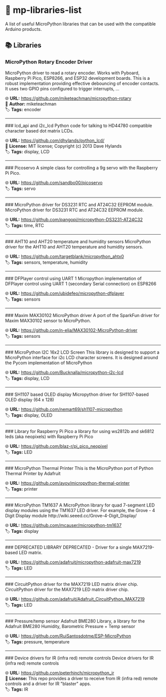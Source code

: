 # 🐍 mp-libraries-list

A list of useful MicroPython libraries that can be used with the compatible Arduino products.  

## 📚 Libraries
### MicroPython Rotary Encoder Driver
MicroPython driver to read a rotary encoder. Works with Pyboard, Raspberry Pi Pico, ESP8266, and ESP32 development boards. This is a robust implementation providing effective debouncing of encoder contacts. It uses two GPIO pins configured to trigger interrupts, ...  

🌐 **URL:** https://github.com/miketeachman/micropython-rotary  
👤 **Author:** miketeachman  
🏷️ **Tags:** encoder  

<hr />
### lcd_api and i2c_lcd
Python code for talking to HD44780 compatible character based dot matrix LCDs.  

🌐 **URL:** https://github.com/dhylands/python_lcd/  
📜 **License:** MIT license; Copyright (c) 2013 Dave Hylands  
🏷️ **Tags:** display, LCD  

<hr />
### Picoservo
A simple class for controlling a 9g servo with the Raspberry Pi Pico.  

🌐 **URL:** https://github.com/sandbo00/picoservo  
🏷️ **Tags:** servo  

<hr />
### MicroPython driver for DS3231 RTC and AT24C32 EEPROM module.
MicroPython driver for DS3231 RTC and AT24C32 EEPROM module.  

🌐 **URL:** https://github.com/pangopi/micropython-DS3231-AT24C32  
🏷️ **Tags:** time, RTC  

<hr />
### AHT10 and AHT20 temperature and humidity sensors
MicroPython driver for the AHT10 and AHT20 temperature and humidity sensors.  

🌐 **URL:** https://github.com/targetblank/micropython_ahtx0  
🏷️ **Tags:** sensors, temperature, humidity  

<hr />
### DFPlayer control using UART 1
Micropython implementation of DFPlayer control using UART 1 (secondary Serial connection) on ESP8266  

🌐 **URL:** https://github.com/ubidefeo/micropython-dfplayer  
🏷️ **Tags:** sensors  

<hr />
### Maxim MAX30102 MicroPython driver
A port of the SparkFun driver for Maxim MAX30102 sensor to MicroPython.  

🌐 **URL:** https://github.com/n-elia/MAX30102-MicroPython-driver  
🏷️ **Tags:** sensors  

<hr />
### MicroPython I2C 16x2 LCD Screen
This library is designed to support a MicroPython interface for i2c LCD character screens. It is designed around the Pycom implementation of MicroPython  

🌐 **URL:** https://github.com/Bucknalla/micropython-i2c-lcd  
🏷️ **Tags:** display, LCD  

<hr />
### SH1107 based OLED display
Micropython driver for SH1107-based OLED display (64 x 128)  

🌐 **URL:** https://github.com/nemart69/sh1107-micropython  
🏷️ **Tags:** display, OLED  

<hr />
### Library for Raspberry Pi Pico
a library for using ws2812b and sk6812 leds (aka neopixels) with Raspberry Pi Pico  

🌐 **URL:** https://github.com/blaz-r/pi_pico_neopixel  
🏷️ **Tags:** LED  

<hr />
### MicroPython Thermal Printer
This is the MicroPython port of Python Thermal Printer by Adafruit  

🌐 **URL:** https://github.com/ayoy/micropython-thermal-printer  
🏷️ **Tags:** printer  

<hr />
### MicroPython TM1637
A MicroPython library for quad 7-segment LED display modules using the TM1637 LED driver. For example, the Grove - 4 Digit Display module http://wiki.seeed.cc/Grove-4-Digit_Display/  

🌐 **URL:** https://github.com/mcauser/micropython-tm1637  
🏷️ **Tags:** display  

<hr />
### DEPRECATED LIBRARY
DEPRECATED - Driver for a single MAX7219-based LED matrix.  

🌐 **URL:** https://github.com/adafruit/micropython-adafruit-max7219  
🏷️ **Tags:** LED  

<hr />
### CircuitPython driver for the MAX7219 LED matrix driver chip.
CircuitPython driver for the MAX7219 LED matrix driver chip.  

🌐 **URL:** https://github.com/adafruit/Adafruit_CircuitPython_MAX7219  
🏷️ **Tags:** LED  

<hr />
### Pressure/temp sensor
Adafruit BME280 Library, a library for the Adafruit BME280 Humidity, Barometric Pressure + Temp sensor  

🌐 **URL:** https://github.com/RuiSantosdotme/ESP-MicroPython  
🏷️ **Tags:** pressure, temperature  

<hr />
### Device drivers for IR (infra red) remote controls
Device drivers for IR (infra red) remote controls  

🌐 **URL:** https://github.com/peterhinch/micropython_ir  
📜 **License:** This repo provides a driver to receive from IR (infra red) remote controls and a driver for IR "blaster" apps.  
🏷️ **Tags:** IR  
